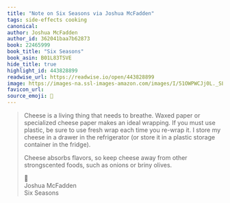 ```yaml
---
title: "Note on Six Seasons via Joshua McFadden"
tags: side-effects cooking
canonical: 
author: Joshua McFadden
author_id: 362041baa7b62873
book: 22465999
book_title: "Six Seasons"
book_asin: B01L83TSVE
hide_title: true
highlight_id: 443828899
readwise_url: https://readwise.io/open/443828899
image: https://images-na.ssl-images-amazon.com/images/I/51OWPWCJj0L._SL200_.jpg
favicon_url: 
source_emoji: 📕
---
```


> Cheese is a living thing that needs to breathe. Waxed paper or specialized cheese paper makes an ideal wrapping. If you must use plastic, be sure to use fresh wrap each time you re-wrap it. I store my cheese in a drawer in the refrigerator (or store it in a plastic storage container in the fridge).
> 
> Cheese absorbs flavors, so keep cheese away from other strongscented foods, such as onions or briny olives.
> <div class="quoteback-footer"><div class="quoteback-avatar"><span class="mini-emoji"> 📕</span></div><div class="quoteback-metadata"><div class="metadata-inner"><span style="display:none">FROM:</span><div aria-label="Joshua McFadden" class="quoteback-author"> Joshua McFadden</div><div aria-label="Six Seasons" class="quoteback-title"> Six Seasons</div></div></div></div>